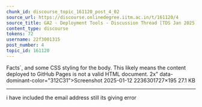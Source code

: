 ```yaml
---
chunk_id: discourse_topic_161120_post_4_02
source_url: https://discourse.onlinedegree.iitm.ac.in/t/161120/4
source_title: GA2 - Deployment Tools - Discussion Thread [TDS Jan 2025]
content_type: discourse
tokens: 72
username: 22f3001315
post_number: 4
topic_id: 161120
---
```


 Facts`, and some CSS styling for the body. This likely means the content deployed to GitHub Pages is not a valid HTML document. 2x" data-dominant-color="312C31">Screenshot 2025-01-12 2236301727×195 27.1 KB

---

i have included the email address still its giving error

